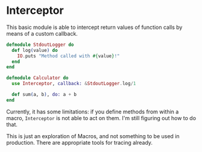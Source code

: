 # Interceptor

This basic module is able to intercept return values of function calls by means
of a custom callback.

```elixir
defmodule StdoutLogger do
  def log(value) do
    IO.puts "Method called with #{value}!"
  end
end

defmodule Calculator do
  use Interceptor, callback: &StdoutLogger.log/1

  def sum(a, b), do: a + b
end
```

Currently, it has some limitations: if you define methods from within a macro,
`Interceptor` is not able to act on them. I'm still figuring out how to do
that.

This is just an exploration of Macros, and not something to be used in
production.  There are appropriate tools for tracing already.
